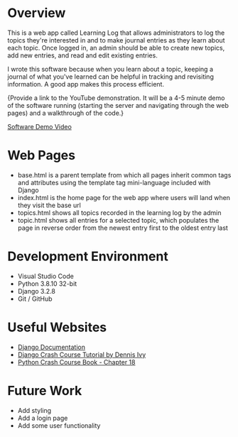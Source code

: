 # Overview

This is a web app called Learning Log that allows administrators to log the topics they're interested in and to make journal entries as they learn about each topic. Once logged in, an admin should be able to create new topics, add new entries, and read and edit existing entries. 

I wrote this software because when you learn about a topic, keeping a journal of what you've learned can be helpful in tracking and revisiting information. A good app makes this process efficient.

{Provide a link to the YouTube demonstration.  It will be a 4-5 minute demo of the software running (starting the server and navigating through the web pages) and a walkthrough of the code.}

[Software Demo Video](http://youtube.link.goes.here)

# Web Pages

- base.html is a parent template from which all pages inherit common tags and attributes using the template tag mini-language included with Django
- index.html is the home page for the web app where users will land when they visit the base url
- topics.html shows all topics recorded in the learning log by the admin
- topic.html shows all entries for a selected topic, which populates the page in reverse order from the newest entry first to the oldest entry last

# Development Environment

- Visual Studio Code
- Python 3.8.10 32-bit
- Django 3.2.8
- Git / GitHub

# Useful Websites

* [Django Documentation](https://docs.djangoproject.com/en/3.2/)
* [Django Crash Course Tutorial by Dennis Ivy](https://www.youtube.com/watch?v=xv_bwpA_aEA&list=PL-51WBLyFTg2vW-_6XBoUpE7vpmoR3ztO)
* [Python Crash Course Book - Chapter 18](https://www.amazon.com/Python-Crash-Course-Hands-Project-Based/dp/1593276036)

# Future Work

* Add styling
* Add a login page
* Add some user functionality